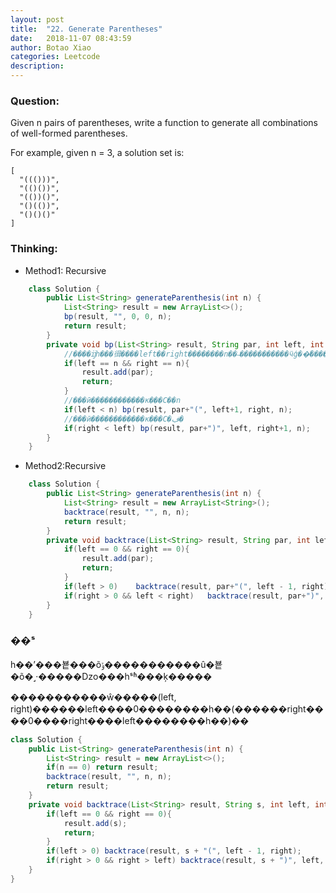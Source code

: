 ```yaml
---
layout: post
title:  "22. Generate Parentheses"
date:   2018-11-07 08:43:59
author: Botao Xiao
categories: Leetcode
description:
---
```


### Question:
 Given n pairs of parentheses, write a function to generate all combinations of well-formed parentheses.

For example, given n = 3, a solution set is:

```
[
  "((()))",
  "(()())",
  "(())()",
  "()(())",
  "()()()"
]
```

### Thinking:
* Method1: Recursive
```Java
	class Solution {
	    public List<String> generateParenthesis(int n) {
	        List<String> result = new ArrayList<>();
	        bp(result, "", 0, 0, n);
	        return result;
	    }
	    private void bp(List<String> result, String par, int left, int right, int n){
	        //����ĳһ���㣬����left��right��������n��˵�����������ӵģ��ͣ����Ѿ��������ˡ�
	        if(left == n && right == n){
	            result.add(par);
	            return;
	        }
	        //���ӣ������������ĸ���С��n
	        if(left < n) bp(result, par+"(", left+1, right, n);
	        //���ӣ������������ĸ���С�ڣ�
	        if(right < left) bp(result, par+")", left, right+1, n);
	    }
	}
```

* Method2:Recursive
```Java
	class Solution {
	    public List<String> generateParenthesis(int n) {
	        List<String> result = new ArrayList<String>();
	        backtrace(result, "", n, n);
	        return result;
	    }
	    private void backtrace(List<String> result, String par, int left, int right){
	        if(left == 0 && right == 0){
	            result.add(par);
	            return;
	        }
	        if(left > 0)    backtrace(result, par+"(", left - 1, right);
	        if(right > 0 && left < right)   backtrace(result, par+")", left, right - 1);
	    }
	}
```

### ��ˢ
һ��ʼ���뵽���õݹ�����������û�뵽�õ�˼·�����ǲο���һˢʱ���ķ�����

�����������ŵ�����(left, right)������left����0��������һ��(������right����0����right����left��������һ��)��

```Java
class Solution {
    public List<String> generateParenthesis(int n) {
        List<String> result = new ArrayList<>();
        if(n == 0) return result;
        backtrace(result, "", n, n);
        return result;
    }
    private void backtrace(List<String> result, String s, int left, int right){
        if(left == 0 && right == 0){
            result.add(s);
            return;
        }
        if(left > 0) backtrace(result, s + "(", left - 1, right);
        if(right > 0 && right > left) backtrace(result, s + ")", left, right - 1);
    }
}
```
